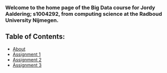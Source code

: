 ### Welcome to the home page of the Big Data course for Jordy Aaldering; s1004292, from computing science at the Radboud University Nijmegen.

## Table of Contents:
 * [About](about.md)
 * [Assignment 1](assignment01.md)
 * [Assignment 2](assignment02.md)
 * [Assignment 3](assignment03.md)
